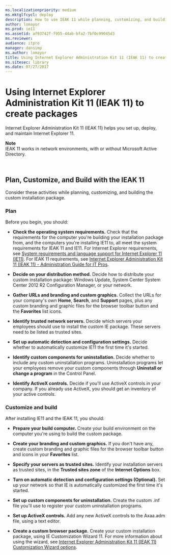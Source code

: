 ```yaml
---
ms.localizationpriority: medium
ms.mktglfcycl: deploy
description: How to use IEAK 11 while planning, customizing, and building the custom installation package.
author: lomayor
ms.prod: ie11
ms.assetid: af93742f-f955-44ab-bfa2-7bf0c99045d3
ms.reviewer: 
audience: itpromanager: dansimp
ms.author: lomayor
title: Using Internet Explorer Administration Kit 11 (IEAK 11) to create packages (Internet Explorer 11 for IT Pros)
ms.sitesec: library
ms.date: 07/27/2017
---
```



# Using Internet Explorer Administration Kit 11 (IEAK 11) to create packages
Internet Explorer Administration Kit 11 (IEAK 11) helps you set up, deploy, and maintain Internet Explorer 11.

**Note**<br>IEAK 11 works in network environments, with or without Microsoft Active Directory.

 

## Plan, Customize, and Build with the IEAK 11
Consider these activities while planning, customizing, and building the custom installation package.

### Plan
Before you begin, you should:

-   **Check the operating system requirements.** Check that the requirements for the computer you're building your installation package from, and the computers you're installing IE11 to, all meet the system requirements for IEAK 11 and IE11. For Internet Explorer requirements, see [System requirements and language support for Internet Explorer 11 (IE11)](system-requirements-and-language-support-for-ie11.md). For IEAK 11 requirements, see [Internet Explorer Administration Kit 11 (IEAK 11) - Administration Guide for IT Pros](../ie11-ieak/index.md).

-   **Decide on your distribution method.** Decide how to distribute your custom installation package: Windows Update, System Center System Center 2012 R2 Configuration Manager, or your network.

-   **Gather URLs and branding and custom graphics.** Collect the URLs for your company's own **Home**, **Search**, and **Support** pages, plus any custom branding and graphic files for the browser toolbar button and the **Favorites** list icons.

-   **Identify trusted network servers.** Decide which servers your employees should use to install the custom IE package. These servers need to be listed as trusted sites.

-   **Set up automatic detection and configuration settings.** Decide whether to automatically customize IE11 the first time it's started.

-   **Identify custom components for uninstallation.** Decide whether to include any custom uninstallation programs. Uninstallation programs let your employees remove your custom components through **Uninstall or change a program** in the Control Panel.

-   **Identify ActiveX controls.** Decide if you'll use ActiveX controls in your company. If you already use ActiveX, you should get an inventory of your active controls.

### Customize and build
After installing IE11 and the IEAK 11, you should:

-   **Prepare your build computer.** Create your build environment on the computer you're using to build the custom package.

-   **Create your branding and custom graphics.** If you don't have any, create custom branding and graphic files for the browser toolbar button and icons in your **Favorites** list.

-   **Specify your servers as trusted sites.** Identify your installation servers as trusted sites, in the **Trusted sites zone** of the **Internet Options** box.

-   **Turn on automatic detection and configuration settings (Optional).** Set up your network so that IE is automatically customized the first time it's started.

-   **Set up custom components for uninstallation.** Create the custom .inf file you'll use to register your custom uninstallation programs.

-   **Set up ActiveX controls.** Add any new ActiveX controls to the Axaa.adm file, using a text editor.

-   **Create a custom browser package.** Create your custom installation package, using IE Customization Wizard 11. For more information about using the wizard, see [Internet Explorer Administration Kit 11 (IEAK 11) Customization Wizard options](../ie11-ieak/ieak11-wizard-custom-options.md).

 

 




